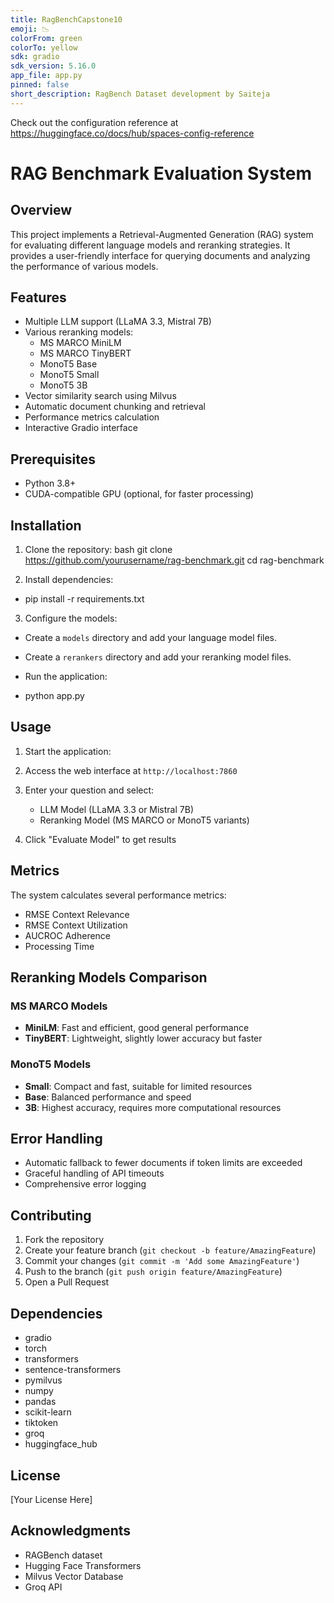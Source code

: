 ```yaml
---
title: RagBenchCapstone10
emoji: 📉
colorFrom: green
colorTo: yellow
sdk: gradio
sdk_version: 5.16.0
app_file: app.py
pinned: false
short_description: RagBench Dataset development by Saiteja
---
```


Check out the configuration reference at https://huggingface.co/docs/hub/spaces-config-reference

# RAG Benchmark Evaluation System

## Overview

This project implements a Retrieval-Augmented Generation (RAG) system for evaluating different language models and reranking strategies. It provides a user-friendly interface for querying documents and analyzing the performance of various models.

## Features

- Multiple LLM support (LLaMA 3.3, Mistral 7B)
- Various reranking models:
  - MS MARCO MiniLM
  - MS MARCO TinyBERT
  - MonoT5 Base
  - MonoT5 Small
  - MonoT5 3B
- Vector similarity search using Milvus
- Automatic document chunking and retrieval
- Performance metrics calculation
- Interactive Gradio interface

## Prerequisites

- Python 3.8+
- CUDA-compatible GPU (optional, for faster processing)

## Installation

1. Clone the repository:
   bash
   git clone https://github.com/yourusername/rag-benchmark.git
   cd rag-benchmark

2. Install dependencies:

- pip install -r requirements.txt

3. Configure the models:

- Create a `models` directory and add your language model files.
- Create a `rerankers` directory and add your reranking model files.

- Run the application:

- python app.py

## Usage

1. Start the application:

2. Access the web interface at `http://localhost:7860`

3. Enter your question and select:

   - LLM Model (LLaMA 3.3 or Mistral 7B)
   - Reranking Model (MS MARCO or MonoT5 variants)

4. Click "Evaluate Model" to get results

## Metrics

The system calculates several performance metrics:

- RMSE Context Relevance
- RMSE Context Utilization
- AUCROC Adherence
- Processing Time

## Reranking Models Comparison

### MS MARCO Models

- **MiniLM**: Fast and efficient, good general performance
- **TinyBERT**: Lightweight, slightly lower accuracy but faster

### MonoT5 Models

- **Small**: Compact and fast, suitable for limited resources
- **Base**: Balanced performance and speed
- **3B**: Highest accuracy, requires more computational resources

## Error Handling

- Automatic fallback to fewer documents if token limits are exceeded
- Graceful handling of API timeouts
- Comprehensive error logging

## Contributing

1. Fork the repository
2. Create your feature branch (`git checkout -b feature/AmazingFeature`)
3. Commit your changes (`git commit -m 'Add some AmazingFeature'`)
4. Push to the branch (`git push origin feature/AmazingFeature`)
5. Open a Pull Request

## Dependencies

- gradio
- torch
- transformers
- sentence-transformers
- pymilvus
- numpy
- pandas
- scikit-learn
- tiktoken
- groq
- huggingface_hub

## License

[Your License Here]

## Acknowledgments

- RAGBench dataset
- Hugging Face Transformers
- Milvus Vector Database
- Groq API
